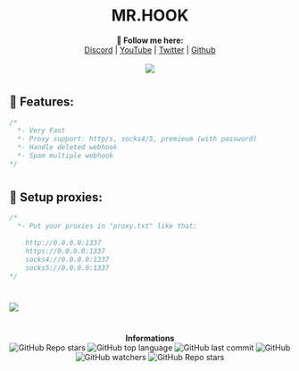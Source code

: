 <h1 align="center">MR.HOOK</h1>
<p align="center">
  <b>🖤 Follow me here:</b><br>
  <a href="https://discord.gg/rca">Discord</a> |
  <a href="https://www.youtube.com/channel/UC09GPm24_rdeOXa5KOmhDnw">YouTube</a> |
  <a href="https://twitter.com/its_vichy">Twitter</a> |
  <a href="https://github.com/Its-Vichy">Github</a>
  <br><br>
  <img src="https://steamuserimages-a.akamaihd.net/ugc/939465072079337699/A44A2D24BB987267F26C56440F51A0B468481222/">
</p>

#

## 🐺 Features:
```cs
/*
  *- Very Fast
  *- Proxy support: http/s, socks4/5, premieum (with password)
  *- Handle deleted webhook
  *- Spam multiple webhook
*/
```

#

## 🐺 Setup proxies:
```cs
/*
  *- Put your proxies in "proxy.txt" like that:
  
    http://0.0.0.0:1337
    https://0.0.0.0:1337
    socks4://0.0.0.0:1337
    socks5://0.0.0.0:1337
*/
```

#

<img src='https://images-ext-2.discordapp.net/external/9B_yw-1kTLcSlZzSG5j-0ayHoyHfNF5Xe1GsaDD6b-U/https/repository-images.githubusercontent.com/376533591/604d5f00-cc52-11eb-88ce-2ecf5b525c65'>

#

<p align="center"> 
    <b>Informations</b><br>
    <img alt="GitHub Repo stars" src="https://img.shields.io/github/stars/Its-Vichy/MrHook?style=social">
    <img alt="GitHub top language" src="https://img.shields.io/github/languages/top/Its-Vichy/MrHook">
    <img alt="GitHub last commit" src="https://img.shields.io/github/last-commit/Its-Vichy/MrHook">
    <img alt="GitHub" src="https://img.shields.io/github/license/Its-Vichy/MrHook">
    <img alt="GitHub watchers" src="https://img.shields.io/github/watchers/Its-Vichy/MrHook?style=social">
    <img alt="GitHub Repo stars" src="https://img.shields.io/github/stars/Its-Vichy/MrHook?style=social">
</p>
